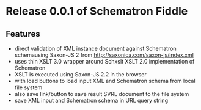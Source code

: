 # Release 0.0.1 of Schematron Fiddle

## Features

*   direct validation of XML instance document against Schematron schemausing Saxon-JS 2 from http://saxonica.com/saxon-js/index.xml
*   uses thin XSLT 3.0 wrapper around Schxslt XSLT 2.0 implementation of Schematron
*   XSLT is executed using Saxon-JS 2.2 in the browser
*   with load buttons to load input XML and Schematron schema from local file system
*   also save link/button to save result SVRL document to the file system
*   save XML input and Schematron schema in URL query string
